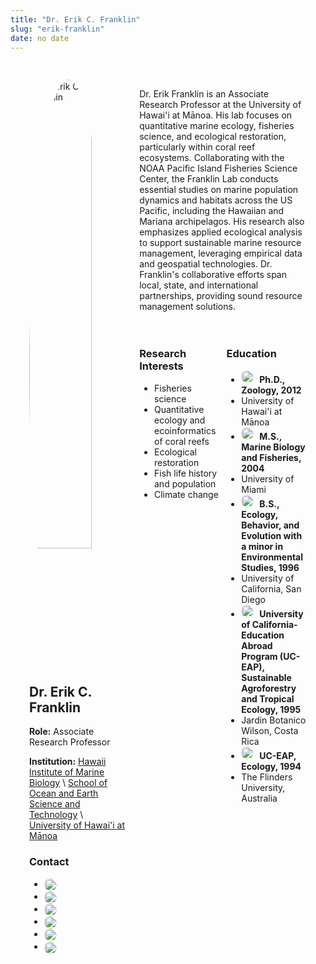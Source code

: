 ```yaml
---
title: "Dr. Erik C. Franklin"
slug: "erik-franklin"
date: no date
---
```

<div class="container">
    <div class="left-column">
        <img src="/images/erik_franklin.jpeg" alt="Dr. Erik C. Franklin" class="img"/>
        <h2>Dr. Erik C. Franklin</h2>
        <p><strong>Role:</strong> Associate Research Professor</p>
        <p><strong>Institution:</strong> <a href="https://www.himb.hawaii.edu/">Hawaii Institute of Marine Biology</a> \ <a href="https://www.soest.hawaii.edu/soestwp/">School of Ocean and Earth Science and Technology</a> \ <a href="https://manoa.hawaii.edu/">University of Hawai'i at Mānoa</a></p>
        <h3>Contact</h3>
        <ul>
            <li><a href="mailto:erik.franklin@hawaii.edu">
             <img src="/images/email.png" alt="Email" class="social-icon" /></a></li>
            <li><a href="https://scholar.google.com/citations?user=aPMTCK8AAAAJ&hl=en">
             <img src="/images/google-scholar.png" alt="Google Scholar" class="social-icon" /></a></li>
            <li><a href="https://orcid.org/0000-0002-8660-3085">
             <img src="/images/orcid.png" alt="ORCID" class="social-icon" /></a></li>
            <li><a href="https://www.researchgate.net/profile/Erik-Franklin">
             <img src="/images/research-gate.png" alt="ResearchGate" class="social-icon" /></a></li>
            <li><a href="https://linkedin.com/in/erikfranklin">
             <img src="/images/linkedin-icon.png" alt="LinkedIn" class="social-icon" /></a></li>
            <li><a href="/files/FranklinEC_cv.pdf">
             <img src="/images/CV.png" alt="CV" class="social-icon" /></a></li>
        </ul>
    </div>
    <div class="right-column">
        <p>Dr. Erik Franklin is an Associate Research Professor at the University of Hawai'i at Mānoa. His lab focuses on quantitative marine ecology, fisheries science, and ecological restoration, particularly within coral reef ecosystems. Collaborating with the NOAA Pacific Island Fisheries Science Center, the Franklin Lab conducts essential studies on marine population dynamics and habitats across the US Pacific, including the Hawaiian and Mariana archipelagos. His research also emphasizes applied ecological analysis to support sustainable marine resource management, leveraging empirical data and geospatial technologies. Dr. Franklin's collaborative efforts span local, state, and international partnerships, providing sound resource management solutions.</p>
        <div class="interests-education">
            <div class="interests">
                <h3>Research Interests</h3>
                <ul>
                    <li>Fisheries science</li>
                    <li>Quantitative ecology and ecoinformatics of coral reefs</li>
                    <li>Ecological restoration</li>
                    <li>Fish life history and population</li>
                    <li>Climate change</li>
                </ul>
            </div>
            <div class="education">
                <h3>Education</h3>
                <ul>
                <li><img src="/images/graduation-cap.png" alt="Graduation Cap" class="graduation-icon" /> <strong>Ph.D., Zoology, 2012</strong></li> 
                 <li> University of Hawai'i at Mānoa</li>
                <li><img src="/images/graduation-cap.png" alt="Graduation Cap" class="graduation-icon" /> <strong>M.S., Marine Biology and Fisheries, 2004</strong></li>
                 <li>University of Miami</li>
                <li><img src="/images/graduation-cap.png" alt="Graduation Cap" class="graduation-icon" /> <strong>B.S., Ecology, Behavior, and Evolution with a minor in Environmental Studies, 1996</strong></li>
                 <li> University of California, San Diego</li>
                <li><img src="/images/graduation-cap.png" alt="Graduation Cap" class="graduation-icon" /> <strong>University of California-Education Abroad Program (UC-EAP), Sustainable Agroforestry and Tropical Ecology, 1995</strong></li>
                 <li>Jardin Botanico Wilson, Costa Rica</li>
                <li><img src="/images/graduation-cap.png" alt="Graduation Cap" class="graduation-icon" /> <strong>UC-EAP, Ecology, 1994</strong></li>
                 <li>The Flinders University, Australia</li>
                </ul>
            </div>
        </div>
    </div>
</div>

<style>
/* Main container for the left and right columns */
.container {
    display: flex;
    justify-content: space-between;
    padding: 20px;
    max-width: 1200px;
    margin: 0 auto; /* Centers the container */
}

/* Left column for image, name, role, and contact */
.left-column {
    width: 35%; /* Adjust as needed */
    padding: 10px;
    float: left;
}

/* Right column for biography, interests, and education */
.right-column {
    width: 60%; /* Adjust as needed */
    padding: 10px;
    float: left;
}

/* For Research Interests and Education side by side */
.interests-education {
    display: flex;
    justify-content: space-between;
    padding-top: 20px;
}

/* Individual columns for Research Interests and Education */
.interests, .education {
    width: 48%; /* Adjust for spacing between columns */
}

/* Style for circular image */
img {
    border-radius: 50%;
    width: 80%; /* Adjust size here */
}

/* Graduation cap icon styling */
.graduation-icon {
    width: 20px; /* Adjust size as needed */
    vertical-align: left; /* Aligns the icon with the text */
    margin-right: 5px; /* Space between icon and text */
}
.social-icon {
    width: 20px; /* Adjust icon size */
    height: 20px;
    vertical-align: middle; /* Aligns icons with text */
    margin-right: 5px; /* Space between icon and text */
}

</style>